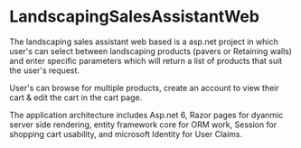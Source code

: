 # LandscapingSalesAssistantWeb

The landscaping sales assistant web based is a asp.net project in which user's can select between landscaping products (pavers or Retaining walls) and enter specific
parameters which will return a list of products that suit the user's request.

User's can browse for multiple products, create an account to view their cart & edit the cart in the cart page.

The application architecture includes Asp.net 6, Razor pages for dyanmic server side rendering, entity framework core for ORM work, Session for shopping cart usability,
and microsoft Identity for User Claims.
